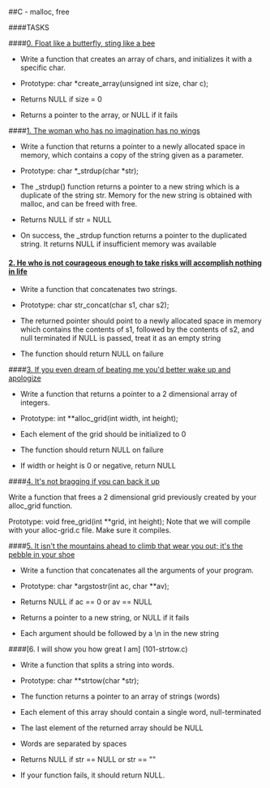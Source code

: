 ##C - malloc, free

####TASKS

####[0. Float like a butterfly, sting like a bee](0-create_array.c)

- Write a function that creates an array of chars, and initializes it with a specific char.

- Prototype: char *create_array(unsigned int size, char c);
- Returns NULL if size = 0
- Returns a pointer to the array, or NULL if it fails

####[1. The woman who has no imagination has no wings](1-strdup.c)

- Write a function that returns a pointer to a newly allocated space in memory, which contains a copy of the string given as a parameter.

- Prototype: char *_strdup(char *str);
- The _strdup() function returns a pointer to a new string which is a duplicate of the string str. Memory for the new string is obtained with malloc, and can be freed with free.
- Returns NULL if str = NULL
- On success, the _strdup function returns a pointer to the duplicated string. It returns NULL if insufficient memory was available

#### [2. He who is not courageous enough to take risks will accomplish nothing in life](2-str_concat.c)

- Write a function that concatenates two strings.

- Prototype: char str_concat(char s1, char s2);
- The returned pointer should point to a newly allocated space in memory which contains the contents of s1, followed by the contents of s2, and null terminated
if NULL is passed, treat it as an empty string
- The function should return NULL on failure

####[3. If you even dream of beating me you'd better wake up and apologize](3-alloc_grid.c)

- Write a function that returns a pointer to a 2 dimensional array of integers.

- Prototype: int **alloc_grid(int width, int height);
- Each element of the grid should be initialized to 0
- The function should return NULL on failure
- If width or height is 0 or negative, return NULL

####[4. It's not bragging if you can back it up](4-free_grid.c)

Write a function that frees a 2 dimensional grid previously created by your alloc_grid function.

Prototype: void free_grid(int **grid, int height);
Note that we will compile with your alloc-grid.c file. Make sure it compiles.

####[5. It isn't the mountains ahead to climb that wear you out; it's the pebble in your shoe](100-argstostr.c)

- Write a function that concatenates all the arguments of your program.

- Prototype: char *argstostr(int ac, char **av);
- Returns NULL if ac == 0 or av == NULL
- Returns a pointer to a new string, or NULL if it fails
- Each argument should be followed by a \n in the new string  

####[6. I will show you how great I am] (101-strtow.c)

- Write a function that splits a string into words.

- Prototype: char **strtow(char *str);
- The function returns a pointer to an array of strings (words)
- Each element of this array should contain a single word, null-terminated
- The last element of the returned array should be NULL
- Words are separated by spaces
- Returns NULL if str == NULL or str == ""
- If your function fails, it should return NULL.

